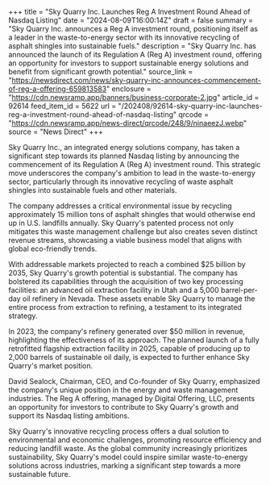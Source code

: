 +++
title = "Sky Quarry Inc. Launches Reg A Investment Round Ahead of Nasdaq Listing"
date = "2024-08-09T16:00:14Z"
draft = false
summary = "Sky Quarry Inc. announces a Reg A investment round, positioning itself as a leader in the waste-to-energy sector with its innovative recycling of asphalt shingles into sustainable fuels."
description = "Sky Quarry Inc. has announced the launch of its Regulation A (Reg A) investment round, offering an opportunity for investors to support sustainable energy solutions and benefit from significant growth potential."
source_link = "https://newsdirect.com/news/sky-quarry-inc-announces-commencement-of-reg-a-offering-659813583"
enclosure = "https://cdn.newsramp.app/banners/business-corporate-2.jpg"
article_id = 92614
feed_item_id = 5622
url = "/202408/92614-sky-quarry-inc-launches-reg-a-investment-round-ahead-of-nasdaq-listing"
qrcode = "https://cdn.newsramp.app/news-direct/qrcode/248/9/ninaeezJ.webp"
source = "News Direct"
+++

<p>Sky Quarry Inc., an integrated energy solutions company, has taken a significant step towards its planned Nasdaq listing by announcing the commencement of its Regulation A (Reg A) investment round. This strategic move underscores the company's ambition to lead in the waste-to-energy sector, particularly through its innovative recycling of waste asphalt shingles into sustainable fuels and other materials.</p><p>The company addresses a critical environmental issue by recycling approximately 15 million tons of asphalt shingles that would otherwise end up in U.S. landfills annually. Sky Quarry's patented process not only mitigates this waste management challenge but also creates seven distinct revenue streams, showcasing a viable business model that aligns with global eco-friendly trends.</p><p>With addressable markets projected to reach a combined $25 billion by 2035, Sky Quarry's growth potential is substantial. The company has bolstered its capabilities through the acquisition of two key processing facilities: an advanced oil extraction facility in Utah and a 5,000 barrel-per-day oil refinery in Nevada. These assets enable Sky Quarry to manage the entire process from extraction to refining, a testament to its integrated strategy.</p><p>In 2023, the company's refinery generated over $50 million in revenue, highlighting the effectiveness of its approach. The planned launch of a fully retrofitted flagship extraction facility in 2025, capable of producing up to 2,000 barrels of sustainable oil daily, is expected to further enhance Sky Quarry's market position.</p><p>David Sealock, Chairman, CEO, and Co-founder of Sky Quarry, emphasized the company's unique position in the energy and waste management industries. The Reg A offering, managed by Digital Offering, LLC, presents an opportunity for investors to contribute to Sky Quarry's growth and support its Nasdaq listing ambitions.</p><p>Sky Quarry's innovative recycling process offers a dual solution to environmental and economic challenges, promoting resource efficiency and reducing landfill waste. As the global community increasingly prioritizes sustainability, Sky Quarry's model could inspire similar waste-to-energy solutions across industries, marking a significant step towards a more sustainable future.</p>